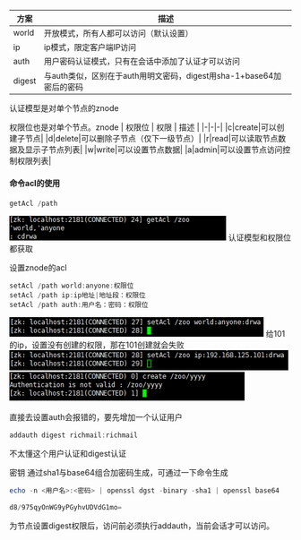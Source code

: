 | 方案 | 描述 |
|-|-|
|world|开放模式，所有人都可以访问（默认设置）|
|ip|ip模式，限定客户端IP访问|
|auth|用户密码认证模式，只有在会话中添加了认证才可以访问|
|digest|与auth类似，区别在于auth用明文密码，digest用sha-1+base64加密后的密码|

认证模型是对单个节点的znode

权限位也是对单个节点。znode
| 权限位 | 权限 | 描述 | 
|-|-|-|
|c|create|可以创建子节点|
|d|delete|可以删除子节点（仅下一级节点）|
|r|read|可以读取节点数据及显示子节点列表|
|w|write|可以设置节点数据|
|a|admin|可以设置节点访问控制权限列表|

#### 命令acl的使用
```powershell
getAcl /path
```
![image](../images/Snipaste_2022-04-16_15-55-18.png)
认证模型和权限位都获取

设置znode的acl
```powershell
setAcl /path world:anyone:权限位
setAcl /path ip:ip地址|地址段：权限位 
setAcl /path auth:用户名：密码：权限位
```
![image](../images/Snipaste_2022-04-16_16-13-46.png)
给101的ip，设置没有创建的权限，那在101创建就会失败
![image](../images/Snipaste_2022-04-16_16-18-24.png)
![image](../images/Snipaste_2022-04-16_16-20-14.png)

直接去设置auth会报错的，要先增加一个认证用户
```powershell
addauth digest richmail:richmail
```

不太懂这个用户认证和digest认证

密钥 通过sha1与base64组合加密码生成，可通过一下命令生成
```powershell
echo -n <用户名>:<密码> | openssl dgst -binary -sha1 | openssl base64
```
```powershell
d8/975qyOnWG9yPGyhvUDVdG1mo=
```
为节点设置digest权限后，访问前必须执行addauth，当前会话才可以访问。
 
